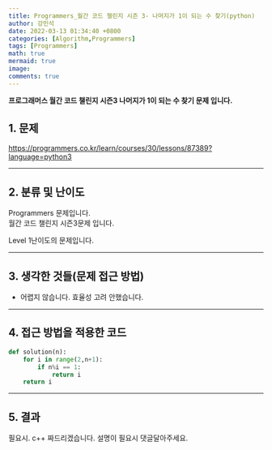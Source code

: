 ```yaml
---
title: Programmers_월간 코드 챌린지 시즌 3- 나머지가 1이 되는 수 찾기(python)
author: 강민석
date: 2022-03-13 01:34:40 +0800
categories: [Algorithm,Programmers]
tags: [Programmers]
math: true
mermaid: true
image: 
comments: true
---
```


**프로그래머스 월간 코드 챌린지 시즌3 나머지가 1이 되는 수 찾기 문제 입니다.**

## 1. 문제
<https://programmers.co.kr/learn/courses/30/lessons/87389?language=python3>






-----  

## 2. 분류 및 난이도

Programmers 문제입니다.  
월간 코드 챌린지 시즌3문제 입니다.

Level 1난이도의 문제입니다. 


-----  

## 3. 생각한 것들(문제 접근 방법)

- 어렵지 않습니다. 효율성 고려 안했습니다.



-----  

## 4. 접근 방법을 적용한 코드

```python
def solution(n):
    for i in range(2,n+1):
        if n%i == 1:
            return i
    return i
```


-----



## 5. 결과

필요시. c++ 짜드리겠습니다. 설명이 필요시 댓글달아주세요.















 
